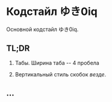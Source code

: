 # Кодстайл ゆき0iq

Основной кодстайл ゆき0iq.

## TL;DR

1. Табы. Ширина таба -- 4 пробела

2. Вертикальный стиль скобок _везде_.

## ...

